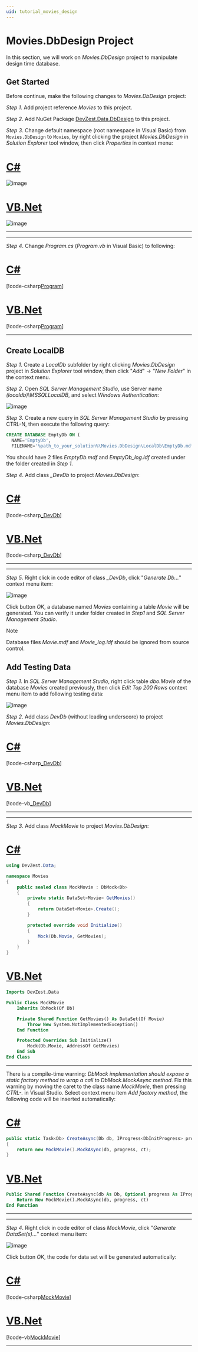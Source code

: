 ```yaml
---
uid: tutorial_movies_design
---
```


# Movies.DbDesign Project

In this section, we will work on *Movies.DbDesign* project to manipulate design time database.

## Get Started

Before continue, make the following changes to *Movies.DbDesign* project:

*Step 1*. Add project reference *Movies* to this project.

*Step 2*. Add NuGet Package [DevZest.Data.DbDesign](https://www.nuget.org/packages/DevZest.Data.DbDesign/) to this project.

*Step 3*. Change default namespace (root namespace in Visual Basic) from `Movies.DbDesign` to `Movies`, by right clicking the project *Movies.DbDesign* in *Solution Explorer* tool window, then click *Properties* in context menu:

# [C#](#tab/cs)

![image](/images/tutorial_movies_dbdesign_default_namespace.jpg)

# [VB.Net](#tab/vb)

![image](/images/tutorial_movies_dbdesign_root_namespace.jpg)

***

***

*Step 4*. Change *Program.cs* (*Program.vb* in Visual Basic) to following:

# [C#](#tab/cs)

[!code-csharp[Program](../../../samples/Tutorial/Movies.DbDesign/Program.cs)]

# [VB.Net](#tab/vb)

[!code-csharp[Program](../../../samples.vb/Tutorial/Movies.DbDesign/Program.vb)]

***

## Create LocalDB

*Step 1*. Create a *LocalDb* subfolder by right clicking *Movies.DbDesign* project in *Solution Explorer* tool window, then click "*Add*" -> "*New Folder*" in the context menu.

*Step 2*. Open *SQL Server Management Studio*, use Server name *(localdb)\MSSQLLocalDB*, and select *Windows Authentication*:

![image](/images/ssms_login.jpg)

*Step 3*. Create a new query in *SQL Server Management Studio* by pressing CTRL-N, then execute the following query:

```SQL
CREATE DATABASE EmptyDb ON (
  NAME='EmptyDb', 
  FILENAME='%path_to_your_solution%\Movies.DbDesign\LocalDb\EmptyDb.mdf')
```

You should have 2 files *EmptyDb.mdf* and *EmptyDb_log.ldf* created under the folder created in *Step 1*.

*Step 4*. Add class *_DevDb* to project *Movies.DbDesign*:

# [C#](#tab/cs)

[!code-csharp[_DevDb](../../../samples/Tutorial/Movies.DbDesign/_DevDb.cs)]

# [VB.Net](#tab/vb)

[!code-csharp[_DevDb](../../../samples.vb/Tutorial/Movies.DbDesign/_DevDb.vb)]

***

***

*Step 5*. Right click in code editor of class *_DevDb*, click "*Generate Db...*" context menu item:

![image](/images/RdoToolsGenerateDb.jpg)

Click button *OK*, a database named *Movies* containing a table *Movie* will be generated. You can verify it under folder created in *Step1* and *SQL Server Management Studio*.

>[!Note]
>Database files *Movie.mdf* and *Movie_log.ldf* should be ignored from source control.

## Add Testing Data

*Step 1*. In *SQL Server Management Studio*, right click table *dbo.Movie* of the database *Movies* created previously, then click *Edit Top 200 Rows* context menu item to add following testing data:

![image](/images/tutorial_movies_testing_data.jpg)

*Step 2*. Add class *DevDb* (without leading underscore) to project *Movies.DbDesign*:

# [C#](#tab/cs)

[!code-csharp[_DevDb](../../../samples/Tutorial/Movies.DbDesign/DevDb.cs)]

# [VB.Net](#tab/vb)

[!code-vb[_DevDb](../../../samples.vb/Tutorial/Movies.DbDesign/DevDb.vb)]

***

***

*Step 3*. Add class *MockMovie* to project *Movies.DbDesign*:

# [C#](#tab/cs)

```csharp
using DevZest.Data;

namespace Movies
{
    public sealed class MockMovie : DbMock<Db>
    {
        private static DataSet<Movie> GetMovies()
        {
            return DataSet<Movie>.Create();
        }

        protected override void Initialize()
        {
            Mock(Db.Movie, GetMovies);
        }
    }
}
```

# [VB.Net](#tab/vb)

```vb
Imports DevZest.Data

Public Class MockMovie
    Inherits DbMock(Of Db)

    Private Shared Function GetMovies() As DataSet(Of Movie)
        Throw New System.NotImplementedException()
    End Function

    Protected Overrides Sub Initialize()
        Mock(Db.Movie, AddressOf GetMovies)
    End Sub
End Class
```

***

There is a compile-time warning: *DbMock implementation should expose a static factory method to wrap a call to DbMock<T>.MockAsync method*. Fix this warning by moving the caret to the class name *MockMovie*, then pressing *CTRL-.* in Visual Studio. Select context menu item *Add factory method*, the following code will be inserted automatically:

# [C#](#tab/cs)

```csharp
public static Task<Db> CreateAsync(Db db, IProgress<DbInitProgress> progress = null, CancellationToken ct = default(CancellationToken))
{
    return new MockMovie().MockAsync(db, progress, ct);
}
```

# [VB.Net](#tab/vb)

```vb
Public Shared Function CreateAsync(db As Db, Optional progress As IProgress(Of DbInitProgress) = Nothing, Optional ct As CancellationToken = Nothing) As Task(Of Db)
    Return New MockMovie().MockAsync(db, progress, ct)
End Function
```

***

***

*Step 4*. Right click in code editor of class *MockMovie*, click "*Generate DataSet(s)...*" context menu item:

![image](/images/tutorial_movies_generate_dataset.jpg)

Click button *OK*, the code for data set will be generated automatically:

# [C#](#tab/cs)

[!code-csharp[MockMovie](../../../samples/Tutorial/Movies.DbDesign/MockMovie.cs)]

# [VB.Net](#tab/vb)

[!code-vb[MockMovie](../../../samples.vb/Tutorial/Movies.DbDesign/MockMovie.vb)]

***
